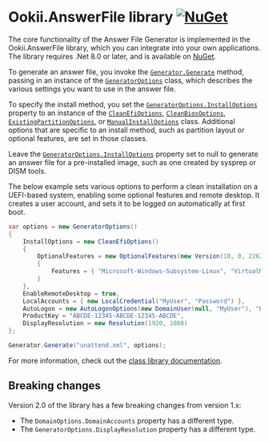 # Ookii.AnswerFile library [![NuGet](https://img.shields.io/nuget/v/Ookii.AnswerFile)](https://nuget.org/packages/Ookii.AnswerFile)

The core functionality of the Answer File Generator is implemented in the Ookii.AnswerFile library,
which you can integrate into your own applications. The library requires .Net 8.0 or later, and is
available on [NuGet](https://nuget.org/packages/Ookii.AnswerFile).

To generate an answer file, you invoke the [`Generator.Generate`][] method, passing in an instance
of the [`GeneratorOptions`][] class, which describes the various settings you want to use in the
answer file.

To specify the install method, you set the [`GeneratorOptions.InstallOptions`][] property to an
instance of the [`CleanEfiOptions`][], [`CleanBiosOptions`][], [`ExistingPartitionOptions`][], or
[`ManualInstallOptions`][] class. Additional options that are specific to an install method, such as
partition layout or optional features, are set in those classes.

Leave the [`GeneratorOptions.InstallOptions`][] property set to null to generate an answer file for
a pre-installed image, such as one created by sysprep or DISM tools.

The below example sets various options to perform a clean installation on a UEFI-based system,
enabling some optional features and remote desktop. It creates a user account, and sets it to be
logged on automatically at first boot.

```csharp
var options = new GeneratorOptions()
{
    InstallOptions = new CleanEfiOptions()
    {
        OptionalFeatures = new OptionalFeatures(new Version(10, 0, 22621, 1))
        {
            Features = { "Microsoft-Windows-Subsystem-Linux", "VirtualMachinePlatform" }
        }
    },
    EnableRemoteDesktop = true,
    LocalAccounts = { new LocalCredential("MyUser", "Password") },
    AutoLogon = new AutoLogonOptions(new DomainUser(null, "MyUser"), "Password"),
    ProductKey = "ABCDE-12345-ABCDE-12345-ABCDE",
    DisplayResolution = new Resolution(1920, 1080)
};

Generator.Generate("unattend.xml", options);
```

For more information, check out the
[class library documentation](https://www.ookii.org/Link/GenerateAnswerFileDoc).

## Breaking changes

Version 2.0 of the library has a few breaking changes from version 1.x:

- The `DomainOptions.DomainAccounts` property has a different type.
- The `GeneratorOptions.DisplayResolution` property has a different type.

[`CleanBiosOptions`]: https://www.ookii.org/docs/answerfile-1.1/html/T_Ookii_AnswerFile_CleanBiosOptions.htm
[`CleanEfiOptions`]: https://www.ookii.org/docs/answerfile-1.1/html/T_Ookii_AnswerFile_CleanEfiOptions.htm
[`ExistingPartitionOptions`]: https://www.ookii.org/docs/answerfile-1.1/html/T_Ookii_AnswerFile_ExistingPartitionOptions.htm
[`Generator.Generate`]: https://www.ookii.org/docs/answerfile-1.1/html/Overload_Ookii_AnswerFile_Generator_Generate.htm
[`GeneratorOptions.InstallOptions`]: https://www.ookii.org/docs/answerfile-1.1/html/P_Ookii_AnswerFile_GeneratorOptions_InstallOptions.htm
[`GeneratorOptions`]: https://www.ookii.org/docs/answerfile-1.1/html/T_Ookii_AnswerFile_GeneratorOptions.htm
[`ManualInstallOptions`]: https://www.ookii.org/docs/answerfile-1.1/html/T_Ookii_AnswerFile_ManualInstallOptions.htm
